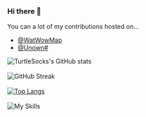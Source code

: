### Hi there 👋

You can a lot of my contributions hosted on...
- [@WatWowMap](https://github.com/WatWowMap)
- [@Unown#](https://github.com/UnownHash)

![TurtIeSocks's GitHub stats](https://github-readme-stats.vercel.app/api?username=TurtIeSocks&show_icons=true&theme=radical)
<br />
<br />
![GitHub Streak](https://streak-stats.demolab.com/?user=TurtIeSocks&theme=radical)
<br />
<br />
[![Top Langs](https://github-readme-stats.vercel.app/api/top-langs/?username=TurtIeSocks&layout=compact&theme=radical)](https://github.com/TurtIeSocks/github-readme-stats)
<br />
<br />
![My Skills](https://skillicons.dev/icons?i=actix,apollo,cpp,css,discord,docker,express,github,githubactions,go,graphql,html,js,materialui,mysql,nextjs,nodejs,postgres,prisma,py,react,rust,sentry,tailwind,ts,vercel,vite&perline=9)
